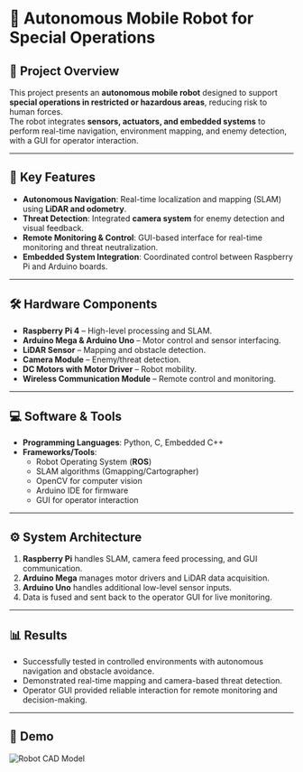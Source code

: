 # 🤖 Autonomous Mobile Robot for Special Operations

## 📌 Project Overview
This project presents an **autonomous mobile robot** designed to support **special operations in restricted or hazardous areas**, reducing risk to human forces.  
The robot integrates **sensors, actuators, and embedded systems** to perform real-time navigation, environment mapping, and enemy detection, with a GUI for operator interaction.  

---

## 🚀 Key Features
- **Autonomous Navigation**: Real-time localization and mapping (SLAM) using **LiDAR and odometry**.  
- **Threat Detection**: Integrated **camera system** for enemy detection and visual feedback.  
- **Remote Monitoring & Control**: GUI-based interface for real-time monitoring and threat neutralization.  
- **Embedded System Integration**: Coordinated control between Raspberry Pi and Arduino boards.  

---

## 🛠️ Hardware Components
- **Raspberry Pi 4** – High-level processing and SLAM.  
- **Arduino Mega & Arduino Uno** – Motor control and sensor interfacing.  
- **LiDAR Sensor** – Mapping and obstacle detection.  
- **Camera Module** – Enemy/threat detection.  
- **DC Motors with Motor Driver** – Robot mobility.  
- **Wireless Communication Module** – Remote control and monitoring.  

---

## 💻 Software & Tools
- **Programming Languages**: Python, C, Embedded C++  
- **Frameworks/Tools**:  
  - Robot Operating System (**ROS**)  
  - SLAM algorithms (Gmapping/Cartographer)  
  - OpenCV for computer vision  
  - Arduino IDE for firmware  
  - GUI for operator interaction  

---

## ⚙️ System Architecture
1. **Raspberry Pi** handles SLAM, camera feed processing, and GUI communication.  
2. **Arduino Mega** manages motor drivers and LiDAR data acquisition.  
3. **Arduino Uno** handles additional low-level sensor inputs.  
4. Data is fused and sent back to the operator GUI for live monitoring.  

---

## 📊 Results
- Successfully tested in controlled environments with autonomous navigation and obstacle avoidance.  
- Demonstrated real-time mapping and camera-based threat detection.  
- Operator GUI provided reliable interaction for remote monitoring and decision-making.  

---

## 📸 Demo
![Robot CAD Model](media/Exec-X.png)
